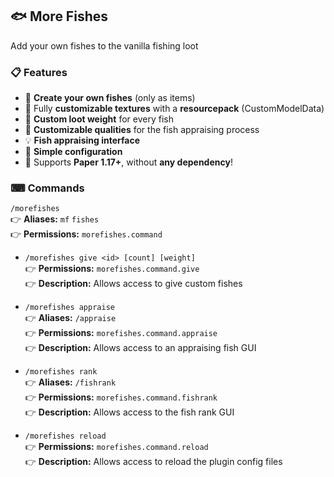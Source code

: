 ## 🐟 More Fishes
Add your own fishes to the vanilla fishing loot

### 📋 Features
- 🐠 **Create your own fishes** (only as items)
- 🎨 Fully **customizable textures** with a **resourcepack** (CustomModelData)
- 🎲 **Custom loot weight** for every fish
- 🔬 **Customizable qualities** for the fish appraising process
- 💡 **Fish appraising interface**
- 🔧 **Simple configuration**
- 🧾 Supports **Paper 1.17+**, without **any dependency**!


### ⌨ Commands
`/morefishes`\
👉 **Aliases:** `mf` `fishes`\
👉 **Permissions:** `morefishes.command`

- `/morefishes give <id> [count] [weight]`\
  👉 **Permissions:** `morefishes.command.give`\
  👉 **Description:** Allows access to give custom fishes

- `/morefishes appraise`\
  👉 **Aliases:** `/appraise`\
  👉 **Permissions:** `morefishes.command.appraise`\
  👉 **Description:** Allows access to an appraising fish GUI

- `/morefishes rank`\
  👉 **Aliases:** `/fishrank`\
  👉 **Permissions:** `morefishes.command.fishrank`\
  👉 **Description:** Allows access to the fish rank GUI

- `/morefishes reload`\
  👉 **Permissions:** `morefishes.command.reload`\
  👉 **Description:** Allows access to reload the plugin config files
 